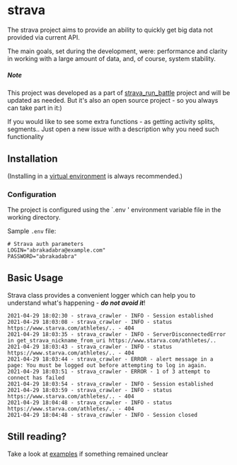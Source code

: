 # strava
The strava project aims to provide an ability to quickly get big data not provided via current API.

The main goals, set during the development, were: performance and clarity in working with a large amount of data, 
and, of course, system stability.

##### Note
This project was developed as a part of [strava_run_battle](https://gitlab.com/mixa2130/strava_run_battle) project and
will be updated as needed. But it's also an open source project - so you always can take part in it:)

If you would like to see some extra functions - as getting activity splits, segments.. 
Just open a new issue with a description why you need such functionality

## Installation
(Installing in a [virtual environment](https://pypi.python.org/pypi/virtualenv) is always recommended.)

### Configuration
The project is configured using the `.env ' environment variable file in the working directory.

Sample `.env` file:

```env
# Strava auth parameters
LOGIN="abrakadabra@example.com"
PASSWORD="abrakadabra"
```

## Basic Usage
Strava class provides a convenient logger which can help you to understand what's happening - ___do not avoid it___!

```
2021-04-29 18:02:30 - strava_crawler - INFO - Session established
2021-04-29 18:03:08 - strava_crawler - INFO - status https://www.starva.com/athletes/.. - 404
2021-04-29 18:03:35 - strava_crawler - INFO - ServerDisconnectedError in get_strava_nickname_from_uri https://www.starva.com/athletes/..
2021-04-29 18:03:43 - strava_crawler - INFO - status https://www.starva.com/athletes/.. - 404
2021-04-29 18:03:44 - strava_crawler - ERROR - alert message in a page: You must be logged out before attempting to log in again.
2021-04-29 18:03:51 - strava_crawler - ERROR - 1 of 3 attempt to connect has failed
2021-04-29 18:03:54 - strava_crawler - INFO - Session established
2021-04-29 18:03:59 - strava_crawler - INFO - status https://www.starva.com/athletes/.. - 404
2021-04-29 18:04:48 - strava_crawler - INFO - status https://www.starva.com/athletes/.. - 404
2021-04-29 18:04:48 - strava_crawler - INFO - Session closed
```

## Still reading?
Take a look at [examples](https://github.com/mixa2130/strava/tree/master/examples) if something remained unclear